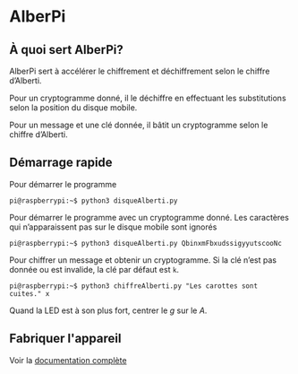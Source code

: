 # AlberPi

## À quoi sert AlberPi?

AlberPi sert à accélérer le chiffrement et déchiffrement selon le chiffre d’Alberti. 

Pour un cryptogramme donné, il le déchiffre en effectuant les substitutions selon la position du disque mobile.

Pour un message et une clé donnée, il bâtit un cryptogramme selon le chiffre d’Alberti.

## Démarrage rapide

Pour démarrer le programme

`pi@raspberrypi:~$ python3 disqueAlberti.py`  

Pour démarrer le programme avec un cryptogramme donné. Les caractères qui n’apparaissent pas sur le disque mobile sont ignorés  

`pi@raspberrypi:~$ python3 disqueAlberti.py QbinxmFbxudssigyyutscooNc`
 

Pour chiffrer un message et obtenir un cryptogramme. Si la clé n’est pas donnée ou est invalide, la clé par défaut est `k`.   

`pi@raspberrypi:~$ python3 chiffreAlberti.py "Les carottes sont cuites." x` 

Quand la LED est à son plus fort, centrer le *g* sur le *A*.
 
 ## Fabriquer l'appareil
 Voir la [documentation complète](../blob/master/documentation/Alberti.docx)

